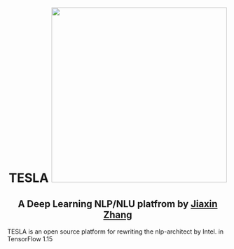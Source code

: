 <h1 align="center">
TESLA <image src="https://github.com/KnightZhang625/TESLA/image/logo.png" width="400"/>
</h1>

<h2 align="center">
A Deep Learning NLP/NLU platfrom by <a href="https://cn.linkedin.com/in/jiaxin-zhang-a96a97bb/en-us">Jiaxin Zhang</a>
</h2>

TESLA is an open source platform for rewriting the nlp-architect by Intel. in TensorFlow 1.15